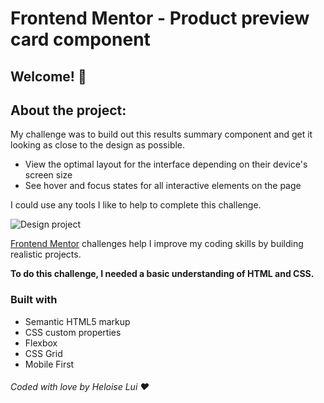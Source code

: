 # Frontend Mentor - Product preview card component

## Welcome! 👋

## About the project:
My challenge was to build out this results summary component and get it looking as close to the design as possible. 

- View the optimal layout for the interface depending on their device's screen size
- See hover and focus states for all interactive elements on the page

I could use any tools I like to help to complete this challenge.

![Design project](./design/desktop-preview.jpg)  


[Frontend Mentor](https://www.frontendmentor.io) challenges help I improve my coding skills by building realistic projects.

**To do this challenge, I needed a basic understanding of HTML and CSS.**

### Built with

- Semantic HTML5 markup
- CSS custom properties
- Flexbox
- CSS Grid
- Mobile First

###### Coded with love by Heloise Lui ❤️

